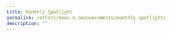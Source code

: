 ```yaml
---
title: Monthly Spotlight
permalink: /others/news-n-announcements/monthly-spotlight/
description: ""
---
```

